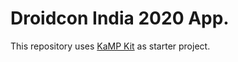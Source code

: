 # Droidcon India 2020 App.

This repository uses  [KaMP Kit](https://github.com/touchlab/KaMPKit ) as starter project.
